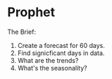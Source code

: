 # Prophet

The Brief:

1. Create a forecast for 60 days.
2. Find signicficant days in data.
3. What are the trends?
4. What's the seasonality?

